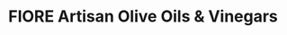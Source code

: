 ---
title: "FIORE Artisan Olive Oils & Vinegars"
url: /freeport/fiore-artisan-olive-oils-and-vinegars/
shop: deli
---